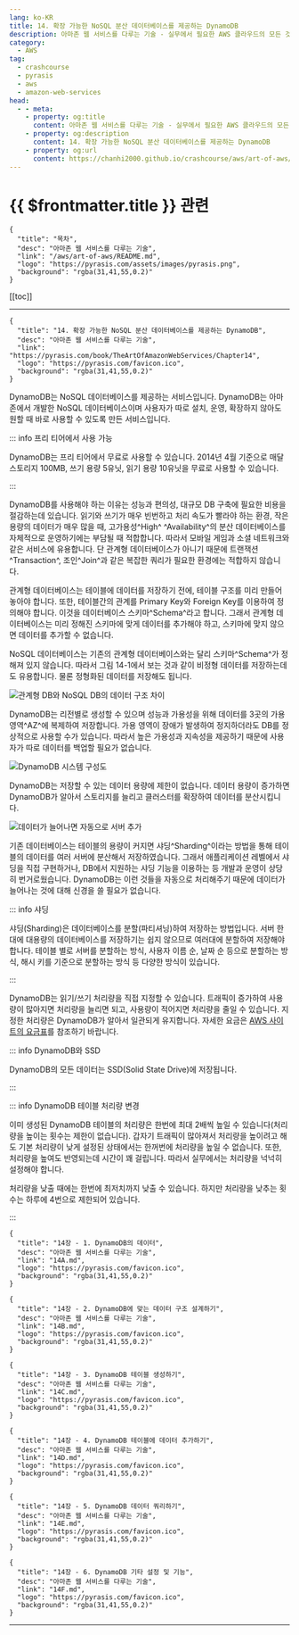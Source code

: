 ```yaml
---
lang: ko-KR
title: 14. 확장 가능한 NoSQL 분산 데이터베이스를 제공하는 DynamoDB
description: 아마존 웹 서비스를 다루는 기술 - 실무에서 필요한 AWS 클라우드의 모든 것! > 14. 확장 가능한 NoSQL 분산 데이터베이스를 제공하는 DynamoDB
category:
  - AWS
tag: 
  - crashcourse
  - pyrasis
  - aws 
  - amazon-web-services
head:
  - - meta:
    - property: og:title
      content: 아마존 웹 서비스를 다루는 기술 - 실무에서 필요한 AWS 클라우드의 모든 것! > 14. 확장 가능한 NoSQL 분산 데이터베이스를 제공하는 DynamoDB
    - property: og:description
      content: 14. 확장 가능한 NoSQL 분산 데이터베이스를 제공하는 DynamoDB
    - property: og:url
      content: https://chanhi2000.github.io/crashcourse/aws/art-of-aws/14.html
---
```


# {{ $frontmatter.title }} 관련

```component VPCard
{
  "title": "목차",
  "desc": "아마존 웹 서비스를 다루는 기술",
  "link": "/aws/art-of-aws/README.md",
  "logo": "https://pyrasis.com/assets/images/pyrasis.png",
  "background": "rgba(31,41,55,0.2)"
}
```

[[toc]]

---

```component VPCard
{
  "title": "14. 확장 가능한 NoSQL 분산 데이터베이스를 제공하는 DynamoDB",
  "desc": "아마존 웹 서비스를 다루는 기술",
  "link": "https://pyrasis.com/book/TheArtOfAmazonWebServices/Chapter14",
  "logo": "https://pyrasis.com/favicon.ico",
  "background": "rgba(31,41,55,0.2)"
}
```

DynamoDB는 NoSQL 데이터베이스를 제공하는 서비스입니다. DynamoDB는 아마존에서 개발한 NoSQL 데이터베이스이며 사용자가 따로 설치, 운영, 확장하지 않아도 원할 때 바로 사용할 수 있도록 만든 서비스입니다.

::: info 프리 티어에서 사용 가능

DynamoDB는 프리 티어에서 무료로 사용할 수 있습니다. 2014년 4월 기준으로 매달 스토리지 100MB, 쓰기 용량 5유닛, 읽기 용량 10유닛을 무료로 사용할 수 있습니다.

:::

DynamoDB를 사용해야 하는 이유는 성능과 편의성, 대규모 DB 구축에 필요한 비용을 절감하는데 있습니다. 읽기와 쓰기가 매우 빈번하고 처리 속도가 빨라야 하는 환경, 작은 용량의 데이터가 매우 많을 때, 고가용성^High^ ^Availability^의 분산 데이터베이스를 자체적으로 운영하기에는 부담될 때 적합합니다. 따라서 모바일 게임과 소셜 네트워크와 같은 서비스에 유용합니다. 단 관계형 데이터베이스가 아니기 때문에 트랜잭션^Transaction^, 조인^Join^과 같은 복잡한 쿼리가 필요한 환경에는 적합하지 않습니다.

관계형 데이터베이스는 테이블에 데이터를 저장하기 전에, 테이블 구조를 미리 만들어 놓아야 합니다. 또한, 테이블간의 관계를 Primary Key와 Foreign Key를 이용하여 정의해야 합니다. 이것을 데이터베이스 스키마^Schema^라고 합니다. 그래서 관계형 데이터베이스는 미리 정해진 스키마에 맞게 데이터를 추가해야 하고, 스키마에 맞지 않으면 데이터를 추가할 수 없습니다.

NoSQL 데이터베이스는 기존의 관계형 데이터베이스와는 달리 스키마^Schema^가 정해져 있지 않습니다. 따라서 그림 14-1에서 보는 것과 같이 비정형 데이터를 저장하는데도 유용합니다. 물론 정형화된 데이터를 저장해도 됩니다.

![관계형 DB와 NoSQL DB의 데이터 구조 차이](https://pyrasis.com/assets/images/TheArtOfAmazonWebServicesChapter14/1.png)

DynamoDB는 리전별로 생성할 수 있으며 성능과 가용성을 위해 데이터를 3곳의 가용 영역^AZ^에 복제하여 저장합니다. 가용 영역이 장애가 발생하여 정지하더라도 DB를 정상적으로 사용할 수가 있습니다. 따라서 높은 가용성과 지속성을 제공하기 때문에 사용자가 따로 데이터를 백업할 필요가 없습니다.

![DynamoDB 시스템 구성도](https://pyrasis.com/assets/images/TheArtOfAmazonWebServicesChapter14/2.png)

DynamoDB는 저장할 수 있는 데이터 용량에 제한이 없습니다. 데이터 용량이 증가하면 DynamoDB가 알아서 스토리지를 늘리고 클러스터를 확장하여 데이터를 분산시킵니다.

![데이터가 늘어나면 자동으로 서버 추가](https://pyrasis.com/assets/images/TheArtOfAmazonWebServicesChapter14/3.png)

기존 데이터베이스는 테이블의 용량이 커지면 샤딩^Sharding^이라는 방법을 통해 테이블의 데이터를 여러 서버에 분산해서 저장하였습니다. 그래서 애플리케이션 레벨에서 샤딩을 직접 구현하거나, DB에서 지원하는 샤딩 기능을 이용하는 등 개발과 운영이 상당히 번거로웠습니다. DynamoDB는 이런 것들을 자동으로 처리해주기 때문에 데이터가 늘어나는 것에 대해 신경을 쓸 필요가 없습니다.

::: info 샤딩

샤딩(Sharding)은 데이터베이스를 분할(파티셔닝)하여 저장하는 방법입니다. 서버 한대에 대용량의 데이터베이스를 저장하기는 쉽지 않으므로 여러대에 분할하여 저장해야합니다. 테이블 별로 서버를 분할하는 방식, 사용자 이름 순, 날짜 순 등으로 분할하는 방식, 해시 키를 기준으로 분할하는 방식 등 다양한 방식이 있습니다.

:::

DynamoDB는 읽기/쓰기 처리량을 직접 지정할 수 있습니다. 트래픽이 증가하여 사용량이 많아지면 처리량을 늘리면 되고, 사용량이 적어지면 처리량을 줄일 수 있습니다. 지정한 처리량은 DynamoDB가 알아서 일관되게 유지합니다. 자세한 요금은 [<FontIcon icon="fa-brands fa-aws"/>AWS 사이트의 요금표](http://aws.amazon.com/ko/dynamodb/pricing)를 참조하기 바랍니다.

::: info DynamoDB와 SSD

DynamoDB의 모든 데이터는 SSD(Solid State Drive)에 저장됩니다.

:::

::: info DynamoDB 테이블 처리량 변경

이미 생성된 DynamoDB 테이블의 처리량은 한번에 최대 2배씩 높일 수 있습니다(처리량을 높이는 횟수는 제한이 없습니다). 갑자기 트래픽이 많아져서 처리량을 높이려고 해도 기본 처리량이 낮게 설정된 상태에서는 한꺼번에 처리량을 높일 수 없습니다. 또한, 처리량을 높여도 반영되는데 시간이 꽤 걸립니다. 따라서 실무에서는 처리량을 넉넉히 설정해야 합니다.

처리량을 낮출 때에는 한번에 최저치까지 낮출 수 있습니다. 하지만 처리량을 낮추는 횟수는 하루에 4번으로 제한되어 있습니다.

:::

```component VPCard
{
  "title": "14장 - 1. DynamoDB의 데이터",
  "desc": "아마존 웹 서비스를 다루는 기술",
  "link": "14A.md",
  "logo": "https://pyrasis.com/favicon.ico",
  "background": "rgba(31,41,55,0.2)"
}
```

```component VPCard
{
  "title": "14장 - 2. DynamoDB에 맞는 데이터 구조 설계하기",
  "desc": "아마존 웹 서비스를 다루는 기술",
  "link": "14B.md",
  "logo": "https://pyrasis.com/favicon.ico",
  "background": "rgba(31,41,55,0.2)"
}
```

```component VPCard
{
  "title": "14장 - 3. DynamoDB 테이블 생성하기",
  "desc": "아마존 웹 서비스를 다루는 기술",
  "link": "14C.md",
  "logo": "https://pyrasis.com/favicon.ico",
  "background": "rgba(31,41,55,0.2)"
}
```

```component VPCard
{
  "title": "14장 - 4. DynamoDB 테이블에 데이터 추가하기",
  "desc": "아마존 웹 서비스를 다루는 기술",
  "link": "14D.md",
  "logo": "https://pyrasis.com/favicon.ico",
  "background": "rgba(31,41,55,0.2)"
}
```

```component VPCard
{
  "title": "14장 - 5. DynamoDB 데이터 쿼리하기",
  "desc": "아마존 웹 서비스를 다루는 기술",
  "link": "14E.md",
  "logo": "https://pyrasis.com/favicon.ico",
  "background": "rgba(31,41,55,0.2)"
}
```

```component VPCard
{
  "title": "14장 - 6. DynamoDB 기타 설정 및 기능",
  "desc": "아마존 웹 서비스를 다루는 기술",
  "link": "14F.md",
  "logo": "https://pyrasis.com/favicon.ico",
  "background": "rgba(31,41,55,0.2)"
}
```

---

<TagLinks />